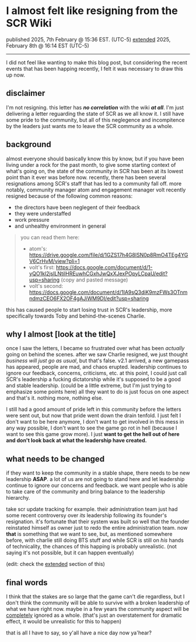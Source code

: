 # I almost felt like resigning from the SCR Wiki
published 2025, 7th February @ 15:36 EST. (UTC-5)
[extended](#edit-to-expand) 2025, February 8th @ 16:14 EST (UTC-5)

---

I did not feel like wanting to make this blog post, but considering the recent events that has been happing recently, I felt it was necessary to draw this up now.

## disclaimer
I'm not resigning. this letter has <b><i>no correlation</i></b> with the wiki <b><i>at all</i></b>. I'm just delivering a letter reguarding the state of SCR as we all know it. I still have some pride to the community, but all of this neglegence and incompitence by the leaders just wants me to leave the SCR community as a whole.

## background
almost everyone should basically know this by know, but if you have been living under a rock for the past month, to give some starting context of what's going on, the state of the community in SCR has been at its lowest point than it ever was before now. recently, there has been several resignations among SCR's staff that has led to a community fall off. more notably, community manager atom and engagement manager volt recently resigned because of the following common reasons:
- the directors have been neglegent of their feedback
- they were understaffed
- work pressure
- and unhealthy environment in general

> you can read them here:
> - atom's: https://drive.google.com/file/d/1GZS17h4G8lSN0p8RmO4TEg4YGV6CrHvM/view?pli=1
> - volt's first: https://docs.google.com/document/d/1-yQO1kl2jsILNtilHREuwhCGxhJwQxXJexPOpyLCpaU/edit?usp=sharing (copy and pasted message)
> - volt's second: https://docs.google.com/document/d/1IA9sQ3diK9mzFWs3OTnmndmzCEO6FX2OF4gAJiWM9DI/edit?usp=sharing


this has caused people to start losing trust in SCR's leadership, more specifically towards Toby and behind-the-scenes Charlie.

## why I almost \[look at the title]
once I saw the letters, I became so frustrated over what has been <i>actually</i> going on behind the scenes. after we saw Charlie resigned, we just thought <i>business will just go as usual</i>, but that's false. v2.1 arrived, a new gamepass has appeared, people are mad, and chaos erupted. leadership continues to ignore our feedback, concerns, criticisms, etc. at this point, I could just call SCR's leadership a fucking dictatorship while it's supposed to be a good and stable leadership. (could be a little extreme, but I'm just trying to emphasize some points here) all they want to do is just focus on one aspect and that's it. nothing more, nothing else.

I still had a good amount of pride left in this community before the letters were sent out, but now that pride went down the drain tenfold. I just felt I don't want to be here anymore, I don't want to get involved in this mess in any way possible, I don't want to see the game go rot in hell (because I want to see this game grow more). I just <b>want to get the hell out of here and don't look back at what the leadership have created.</b>

## what needs to be changed
if they want to keep the community in a stable shape, there needs to be new leadership <b>ASAP</b>. a lot of us are not going to stand here and let leadership continue to ignore our concerns and feedback. we want people who is able to take care of the community and bring balance to the leadership hierarchy.

take scr update tracking for example. their administration team just had some recent controversy over *its* leadership following its founder's resignation. it's fortunate that their system was built so well that the founder reinstated himself as owner just to redo the entire administration team. now **that** is something that we want to see, but, as mentioned somewhere before, with charlie still doing BTS stuff and while SCR is still on *his* hands of technicality, the chances of this happing is probably unrealistic. (not saying it's not possible, but it can happen eventually)

(edit: check the [extended](#edit-to-expand) section of this)

## final words
I think that the stakes are so large that the game can't die regardless, but I don't think the community will be able to survive with a broken leadership of what we have right now. maybe in a few years the community aspect will be <u>completely</u> ignored as a whole. (that's just an overstatement for dramatic effect, it would be unrealistic for this to happen) 

that is all I have to say, so y'all have a nice day now ya'hear?